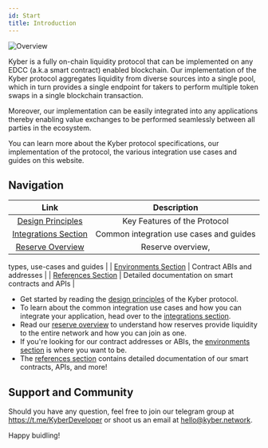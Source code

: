 ```yaml
---
id: Start
title: Introduction
---
```

![Overview](/uploads/overview.png "Overview")

Kyber is a fully on-chain liquidity protocol that can be implemented on any EDCC (a.k.a smart contract) enabled blockchain. Our implementation of the Kyber protocol aggregates liquidity from diverse sources into a single pool, which in turn provides a single endpoint for takers to perform multiple token swaps in a single blockchain transaction.

Moreover, our implementation can be easily integrated into any applications thereby enabling value exchanges to be performed seamlessly between all parties in the ecosystem.

You can learn more about the Kyber protocol specifications, our implementation of the protocol, the various integration use cases and guides on this website.

## Navigation
| Link | Description|
|:----:|:----------:|
| [Design Principles](home-designprinciples.md) | Key Features of the Protocol |
| [Integrations Section](integrations-intro.md) | Common integration use cases and guides |
| [Reserve Overview](reserves-intro.md) | Reserve overview,


types, use-cases and guides |
| [Environments Section](environments-intro.md) | Contract ABIs and addresses |
| [References Section](references-intro.md) | Detailed documentation on smart contracts and APIs |

- Get started by reading the [design principles](home-designprinciples.md) of the Kyber protocol.
- To learn about the common integration use cases and how you can integrate your application, head over to the [integrations section](integrations-intro.md).
- Read our [reserve overview](reserves-intro.md) to understand how reserves provide liquidity to the entire network and how you can join as one.
- If you're looking for our contract addresses or ABIs, the [environments section](environments-intro.md) is where you want to be.
- The [references section](references-intro.md) contains detailed documentation of our smart contracts, APIs, and more!

## Support and Community
Should you have any question, feel free to join our telegram group at https://t.me/KyberDeveloper or shoot us an email at [hello@kyber.network](mailto:hello@kyber.network).

Happy buidling!
